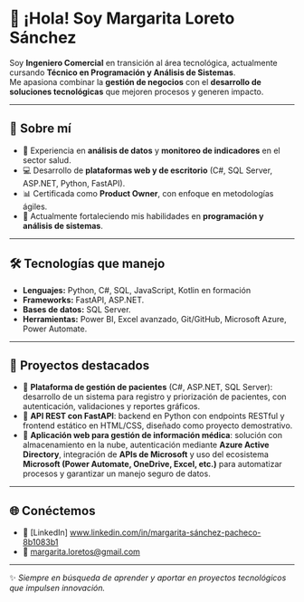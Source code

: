 # 👋 ¡Hola! Soy Margarita Loreto Sánchez  

Soy **Ingeniero Comercial** en transición al área tecnológica, actualmente cursando **Técnico en Programación y Análisis de Sistemas**.  
Me apasiona combinar la **gestión de negocios** con el **desarrollo de soluciones tecnológicas** que mejoren procesos y generen impacto.  

---

## 🚀 Sobre mí
- 🎯 Experiencia en **análisis de datos** y **monitoreo de indicadores** en el sector salud.  
- 💻 Desarrollo de **plataformas web y de escritorio** (C#, SQL Server, ASP.NET, Python, FastAPI).  
- 📊 Certificada como **Product Owner**, con enfoque en metodologías ágiles.  
- 🌱 Actualmente fortaleciendo mis habilidades en **programación y análisis de sistemas**.  

---

## 🛠️ Tecnologías que manejo
- **Lenguajes:** Python, C#, SQL, JavaScript, Kotlin en formación  
- **Frameworks:** FastAPI, ASP.NET.  
- **Bases de datos:** SQL Server.  
- **Herramientas:** Power BI, Excel avanzado, Git/GitHub, Microsoft Azure, Power Automate.  

---

## 📂 Proyectos destacados
- 🔹 **Plataforma de gestión de pacientes** (C#, ASP.NET, SQL Server): desarrollo de un sistema para registro y priorización de pacientes, con autenticación, validaciones y reportes gráficos.  
- 🔹 **API REST con FastAPI**: backend en Python con endpoints RESTful y frontend estático en HTML/CSS, diseñado como proyecto demostrativo.  
- 🔹 **Aplicación web para gestión de información médica**: solución con almacenamiento en la nube, autenticación mediante **Azure Active Directory**, integración de **APIs de Microsoft** y uso del ecosistema **Microsoft (Power Automate, OneDrive, Excel, etc.)** para automatizar procesos y garantizar un manejo seguro de datos.  

---

## 🌐 Conéctemos
- 💼 [LinkedIn] www.linkedin.com/in/margarita-sánchez-pacheco-8b1083b1
- 📧 margarita.loretos@gmail.com

---

✨ *Siempre en búsqueda de aprender y aportar en proyectos tecnológicos que impulsen innovación.*  
